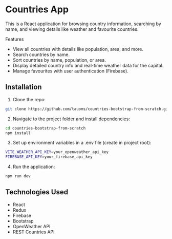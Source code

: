 # Countries App

This is a React application for browsing country information, searching by name, and viewing details like weather and favourite countries.

Features

- View all countries with details like population, area, and more.
- Search countries by name.
- Sort countries by name, population, or area.
- Display detailed country info and real-time weather data for the capital.
- Manage favourites with user authentication (Firebase).

## Installation

1. Clone the repo:

```bash
git clone https://github.com/tauoms/countries-bootstrap-from-scratch.git
```

2. Navigate to the project folder and install dependencies:

```bash
cd countries-bootstrap-from-scratch
npm install
```

3. Set up environment variables in a .env file (create in project root):

```bash
VITE_WEATHER_API_KEY=your_openweather_api_key
FIREBASE_API_KEY=your_firebase_api_key
```

4. Run the application:

```bash
npm run dev
```

## Technologies Used

- React
- Redux
- Firebase
- Bootstrap
- OpenWeather API
- REST Countries API
